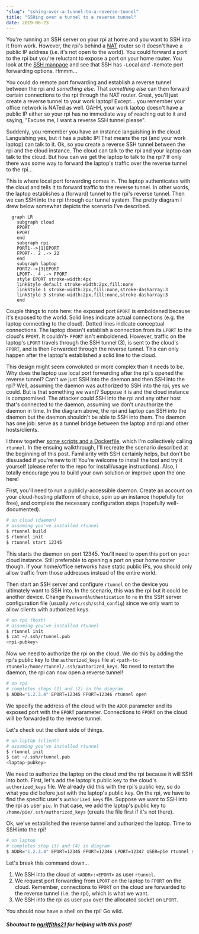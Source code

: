 ```yaml
---
"slug": "sshing-over-a-tunnel-to-a-reverse-tunnel"
title: "SSHing over a tunnel to a reverse tunnel"
date: 2019-08-23
---
```


You're running an SSH server on your rpi at home and you want to SSH into it from work. However, the rpi's behind a [NAT](https://en.wikipedia.org/wiki/Network_address_translation) router so it doesn't have a public IP address (i.e. it's not open to the world). You could forward a port to the rpi but you're reluctant to expose a port on your home router. You look at the [SSH manpage](https://linux.die.net/man/1/ssh) and see that SSH has `-L`ocal *and* `-R`emote port forwarding options. Hmmm...

You could do remote port forwarding and establish a reverse tunnel between the rpi and *something else*. That *something else* can then forward certain connections to the rpi through the NAT router. Great, you'll just create a reverse tunnel to your work laptop! Except... you remember your office network is NATed as well. GAHH, your work laptop doesn't have a public IP either so your rpi has no immediate way of reaching out to it and saying, "Excuse me, I want a reverse SSH tunnel please".

Suddenly, you remember you have an instance languishing in the cloud. Languishing yes, but it has a public IP! That means the rpi (and your work laptop) can talk to it. Ok, so you create a reverse SSH tunnel between the rpi and the cloud instance. The cloud can talk to the rpi and your laptop can talk to the cloud. But how can we get the laptop to talk to the rpi? If only there was some way to forward the laptop's traffic over the reverse tunnel to the rpi...

This is where local port forwarding comes in. The laptop authenticates with the cloud and tells it to forward traffic to the reverse tunnel. In other words, the laptop establishes a (forward) tunnel to the rpi's reverse tunnel. Then we can SSH into the rpi through our tunnel system. The pretty diagram I drew below somewhat depicts the scenario I've described.

```mermaid
  graph LR
    subgraph cloud
    FPORT
    EPORT
    end
    subgraph rpi
    PORT1-->|1|EPORT
    FPORT-. 2 .-> 22
    end
    subgraph laptop
    PORT2-->|3|EPORT
    LPORT-. 4 .-> FPORT
    style EPORT stroke-width:4px
    linkStyle default stroke-width:2px,fill:none
    linkStyle 1 stroke-width:2px,fill:none,stroke-dasharray:3
    linkStyle 3 stroke-width:2px,fill:none,stroke-dasharray:3
    end
```

Couple things to note here: the exposed port `EPORT` is emboldened because it's `E`xposed to the world. Solid lines indicate actual connections (e.g. the laptop connecting to the cloud). Dotted lines indicate conceptual connections. The laptop doesn't establish a connection from its `LPORT` to the cloud's `FPORT`. It couldn't- `FPORT` isn't emboldened. However, traffic on the laptop's `LPORT` travels through the SSH tunnel (3), is sent to the cloud's `FPORT`, and is then `F`orwarded through the reverse tunnel. This can only happen after the laptop's established a solid line to the cloud.

This design might seem convoluted or more complex than it needs to be. Why does the laptop use local port forwarding after the rpi's opened the reverse tunnel? Can't we just SSH into the daemon and then SSH into the rpi? Well, assuming the daemon was authorized to SSH into the rpi, yes we could. But is that something we want? Suppose it is and the cloud instance is compromised. The attacker could SSH into the rpi and any other host that's connected to the daemon, assuming we don't unauthorize the daemon in time. In the diagram above, the rpi and laptop can SSH into the daemon but the daemon shouldn't be able to SSH into them. The daemon has one
job: serve as a tunnel bridge between the laptop and rpi and other hosts/clients.

I threw together [some scripts and a Dockerfile](https://github.com/zbo14/rtunnel), which I'm collectively calling `rtunnel`. In the ensuing walkthrough, I'll recreate the scenario described at the beginning of this post. Familiarity with SSH certainly helps, but don't be dissuaded if you're new to it! You're welcome to install the tool and try it yourself (please refer to the repo for install/usage instructions). Also, I totally encourage you to build your own solution or improve upon the one here!

First, you'll need to run a publicly-accessible daemon. Create an account on your cloud-hosting platform of choice, spin up an instance (hopefully for free), and complete the necessary configuration steps (hopefully well-documented).

```bash
# on cloud (daemon)
# assuming you've installed rtunnel
$ rtunnel build
$ rtunnel init
$ rtunnel start 12345
```

This starts the daemon on port 12345. You'll need to open this port on your cloud instance. Still preferable to opening a port on your home router though. If your home/office networks have static public IPs, you should only allow traffic from those addresses instead of the entire world.

Then start an SSH server and configure `rtunnel` on the device you ultimately want to SSH into. In the scenario, this was the rpi but it could be another device. Change `PasswordAuthentication` to `no` in the SSH server configuration file (usually `/etc/ssh/sshd_config`) since we only want to allow clients with authorized keys.

```bash
# on rpi (host)
# assuming you've installed rtunnel
$ rtunnel init
$ cat ~/.ssh/rtunnel.pub
<rpi-pubkey>
```

Now we need to authorize the rpi on the cloud. We do this by adding the rpi's public key to the `authorized_keys` file at `<path-to-rtunnel>/home/rtunnel/.ssh/authorized_keys`. No need to restart the daemon, the rpi can now open a reverse tunnel!

```bash
# on rpi
# completes steps (1) and (2) in the diagram
$ ADDR="1.2.3.4" EPORT=12345 FPORT=12346 rtunnel open
```

We specify the address of the cloud with the `ADDR` parameter and its exposed port with the `EPORT` parameter. Connections to `FPORT` on the cloud will be forwarded to the reverse tunnel.

Let's check out the client side of things.

```bash
# on laptop (client)
# assuming you've installed rtunnel
$ rtunnel init
$ cat ~/.ssh/rtunnel.pub
<laptop-pubkey>
```

We need to authorize the laptop on the cloud *and* the rpi because it will SSH into both. First, let's add the laptop's public key to the cloud's `authorized_keys` file. We already did this with the rpi's public key, so do what you did before just with the laptop's public key. On the rpi, we have to find the specific user's `authorized_keys` file. Suppose we want to SSH into the rpi as user `pie`. In that case, we add the laptop's public key to `/home/pie/.ssh/authorized_keys` (create the file first if it's not there).

Ok, we've established the reverse tunnel and authorized the laptop. Time to SSH into the rpi!

```bash
# on laptop
# completes step (3) and (4) in diagram
$ ADDR="1.2.3.4" EPORT=12345 FPORT=12346 LPORT=12347 USER=pie rtunnel ssh
```

Let's break this command down...

1. We SSH into the cloud at `<ADDR>:<EPORT>` as user `rtunnel`.
1. We request port forwarding from `LPORT` on the laptop to `FPORT` on the cloud. Remember, connections to `FPORT` on the cloud are forwarded to the reverse tunnel (i.e. the rpi), which is what we want.
1. We SSH into the rpi as user `pie` over the allocated socket on `LPORT`.

You should now have a shell on the rpi! Go wild.

##### *Shoutout to [ngriffiths21](https://medium.com/@ngriffiths21) for helping with this post!*
